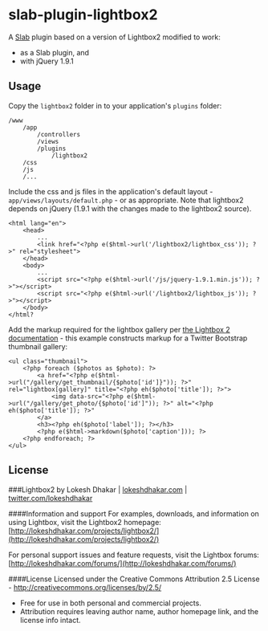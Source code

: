 slab-plugin-lightbox2
=====================

A [Slab](https://github.com/swxben/slab) plugin based on a version of Lightbox2 modified to work:

- as a Slab plugin, and
- with jQuery 1.9.1


## Usage

Copy the `lightbox2` folder in to your application's `plugins` folder:

	/www
		/app
			/controllers
			/views
			/plugins
				/lightbox2
		/css
		/js
		/...

Include the css and js files in the application's default layout - `app/views/layouts/default.php` - or as appropriate. Note that lightbox2 depends on jQuery (1.9.1 with the changes made to the lightbox2 source).

	<html lang="en">
		<head>
			...
			<link href="<?php e($html->url('/lightbox2/lightbox_css')); ?>" rel="stylesheet">
		</head>
		<body>
			...
			<script src="<?php e($html->url('/js/jquery-1.9.1.min.js')); ?>"></script>
			<script src="<?php e($html->url('/lightbox2/lightbox_js')); ?>"></script>
		</body>
	</html?

Add the markup required for the lightbox gallery per [the Lightbox 2 documentation](http://lokeshdhakar.com/projects/lightbox2/) - this example constructs markup for a Twitter Bootstrap thumbnail gallery:

	<ul class="thumbnail">
		<?php foreach ($photos as $photo): ?>
			<a href="<?php e($html->url("/gallery/get_thumbnail/{$photo['id']}")); ?>" rel="lightbox[gallery]" title="<?php eh($photo['title']); ?>">
				<img data-src="<?php e($html->url("/gallery/get_photo/{$photo['id']")); ?>" alt="<?php eh($photo['title']); ?>"
			</a>
			<h3><?php eh($photo['label']); ?></h3>
			<?php e($html->markdown($photo['caption'])); ?>
		<?php endforeach; ?>
	</ul>


## License

###Lightbox2
by Lokesh Dhakar | [lokeshdhakar.com](http://www.lokeshdhakar.com)  | [twitter.com/lokeshdhakar](http://twitter.com/lokeshdhakar)  

####Information and support
For examples, downloads, and information on using Lightbox, visit the Lightbox2 homepage:  
[http://lokeshdhakar.com/projects/lightbox2/](http://lokeshdhakar.com/projects/lightbox2/)

For personal support issues and feature requests, visit the Lightbox forums:  
[http://lokeshdhakar.com/forums/](http://lokeshdhakar.com/forums/)

####License
Licensed under the Creative Commons Attribution 2.5 License - http://creativecommons.org/licenses/by/2.5/

* Free for use in both personal and commercial projects.
* Attribution requires leaving author name, author homepage link, and the license info intact.
